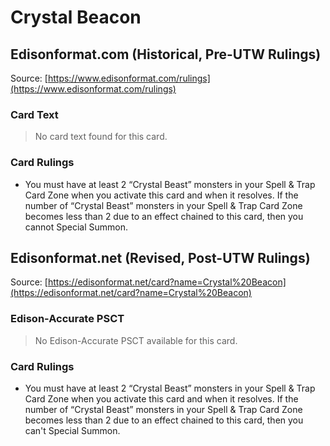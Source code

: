 # Crystal Beacon

## Edisonformat.com (Historical, Pre-UTW Rulings)

Source: [https://www.edisonformat.com/rulings](https://www.edisonformat.com/rulings)

### Card Text

> No card text found for this card.

### Card Rulings

*   You must have at least 2 “Crystal Beast” monsters in your Spell & Trap Card Zone when you activate this card and when it resolves. If the number of “Crystal Beast” monsters in your Spell & Trap Card Zone becomes less than 2 due to an effect chained to this card, then you cannot Special Summon.

## Edisonformat.net (Revised, Post-UTW Rulings)

Source: [https://edisonformat.net/card?name=Crystal%20Beacon](https://edisonformat.net/card?name=Crystal%20Beacon)

### Edison-Accurate PSCT

> No Edison-Accurate PSCT available for this card.

### Card Rulings

*   You must have at least 2 “Crystal Beast” monsters in your Spell & Trap Card Zone when you activate this card and when it resolves. If the number of “Crystal Beast” monsters in your Spell & Trap Card Zone becomes less than 2 due to an effect chained to this card, then you can't Special Summon.
            
